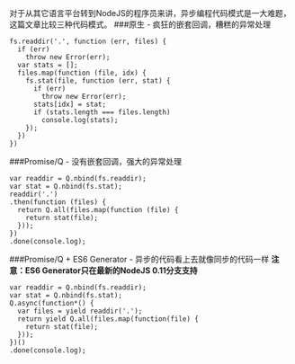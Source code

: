 对于从其它语言平台转到NodeJS的程序员来讲，异步编程代码模式是一大难题，这篇文章比较三种代码模式。
###原生 - 疯狂的嵌套回调，糟糕的异常处理
```
fs.readdir('.', function (err, files) {
  if (err)
    throw new Error(err);
  var stats = [];
  files.map(function (file, idx) {
    fs.stat(file, function (err, stat) {
      if (err)
        throw new Error(err);
      stats[idx] = stat;
      if (stats.length === files.length)
        console.log(stats);
    });
  })
})
```

###Promise/Q - 没有嵌套回调，强大的异常处理
```
var readdir = Q.nbind(fs.readdir);
var stat = Q.nbind(fs.stat);
readdir('.')
.then(function (files) {
  return Q.all(files.map(function (file) {
    return stat(file);
  }));
})
.done(console.log);
```

###Promise/Q + ES6 Generator - 异步的代码看上去就像同步的代码一样
**注意：ES6 Generator只在最新的NodeJS 0.11分支支持**  
```
var readdir = Q.nbind(fs.readdir);
var stat = Q.nbind(fs.stat);
Q.async(function*() {
  var files = yield readdir('.');
  return yield Q.all(files.map(function(file) {
    return stat(file);
  }));
})()
.done(console.log); 
```